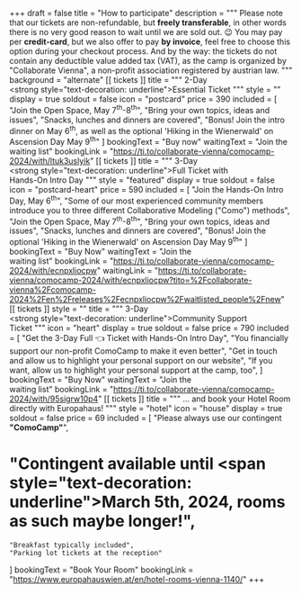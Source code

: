 +++
draft = false
title = "How to participate"
description = """
Please note that our tickets are non-refundable, but **freely transferable**, in other words there is no very good reason to wait until we are sold out. 😉 You may pay per **credit-card**, but we also offer to pay **by invoice**, feel free to choose this option during your checkout process. And by the way: the tickets do not contain any deductible value added tax (VAT), as the camp is organized by "Collaborate Vienna", a non-profit association registered by austrian law.
"""
background = "alternate"
[[ tickets ]]
title = """
    2-Day <br> <strong style=\"text-decoration: underline\">Essential</strong> Ticket
"""
style = ""
display = true
soldout = false
icon = "postcard"
price = 390
included = [
    "Join the Open Space, May 7<sup>th</sup>-8<sup>th</sup>",
    "Bring your own topics, ideas and issues",
    "Snacks, lunches and dinners are covered",
    "Bonus! Join the intro dinner on May 6<sup>th</sup>, as well as the optional 'Hiking in the Wienerwald' on Ascension Day May 9<sup>th</sup>"
]
bookingText = "Buy now"
waitingText = "Join the <br/> waiting list"
bookingLink = "https://ti.to/collaborate-vienna/comocamp-2024/with/ltuk3uslyik"
[[ tickets ]]
title = """
    3-Day <br> <strong style=\"text-decoration: underline\">Full</strong> Ticket with <br> Hands-On Intro Day
"""
style = "featured"
display = true
soldout = false
icon = "postcard-heart"
price = 590
included = [
    "Join the Hands-On Intro Day, May 6<sup>th</sup>",
    "Some of our most experienced community members introduce you to three different Collaborative Modeling (\"Como\") methods",
    "Join the Open Space, May 7<sup>th</sup>-8<sup>th</sup>",
    "Bring your own topics, ideas and issues",
    "Snacks, lunches and dinners are covered",
    "Bonus! Join the optional 'Hiking in the Wienerwald' on Ascension Day May 9<sup>th</sup>" 
]
bookingText = "Buy Now"
waitingText = "Join the <br/> waiting list"
bookingLink = "https://ti.to/collaborate-vienna/comocamp-2024/with/ecnpxliocpw"
waitingLink = "https://ti.to/collaborate-vienna/comocamp-2024/with/ecnpxliocpw?tito=%2Fcollaborate-vienna%2Fcomocamp-2024%2Fen%2Freleases%2Fecnpxliocpw%2Fwaitlisted_people%2Fnew"
[[ tickets ]]
style = ""
title = """
    3-Day <br> <strong style=\"text-decoration: underline\">Community Support</strong> <br> Ticket
"""
icon = "heart"
display = true
soldout = false
price = 790
included = [
    "Get the 3-Day Full 👈 Ticket with Hands-On Intro Day",
    "You financially support our non-profit ComoCamp to make it even better",
    "Get in touch and allow us to highlight your personal support on our website",
    "If you want, allow us to highlight your personal support at the camp, too",
]
bookingText = "Buy Now"
waitingText = "Join the <br/> waiting list"
bookingLink = "https://ti.to/collaborate-vienna/comocamp-2024/with/95sigrw10p4"
[[ tickets ]]
title = """
    ... and book your Hotel Room
    directly with Europahaus!
"""
style = "hotel"
icon = "house"
display = true
soldout = false
price = 69
included = [
    "Please always use our contingent <strong>\"ComoCamp\"</strong>",
 #   "Contingent available until <span style=\"text-decoration: underline\">March 5th, 2024</span>, rooms as such maybe longer!",
    "Breakfast typically included",
    "Parking lot tickets at the reception"
]
bookingText = "Book Your Room"
bookingLink = "https://www.europahauswien.at/en/hotel-rooms-vienna-1140/"
+++
